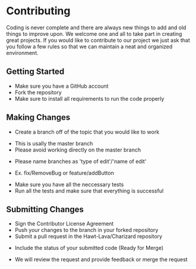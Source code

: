 # Contributing
Coding is never complete and there are always new things to add and old things to improve upon. We welcome one and all to take part in creating great projects. If you would like to contribute to our project we just ask that you follow a few rules so that we can maintain a neat and organized environment.

## Getting Started
- Make sure you have a GitHub account
- Fork the repository
- Make sure to install all requirements to run the code properly

## Making Changes
- Create a branch off of the topic that you would like to work
 + This is usally the master branch
 + Please avoid working directly on the master branch
- Please name branches as 'type of edit'/'name of edit'
 + Ex. fix/RemoveBug or feature/addButton
- Make sure you have all the neccessary tests
- Run all the tests and make sure that everything is successful

## Submitting Changes
- Sign the Contributor License Agreement
- Push your changes to the branch in your forked repository
- Submit a pull request in the Hawt-Lava/Charizard repository
 + Include the status of your submitted code (Ready for Merge)
- We will review the request and provide feedback or merge the request
